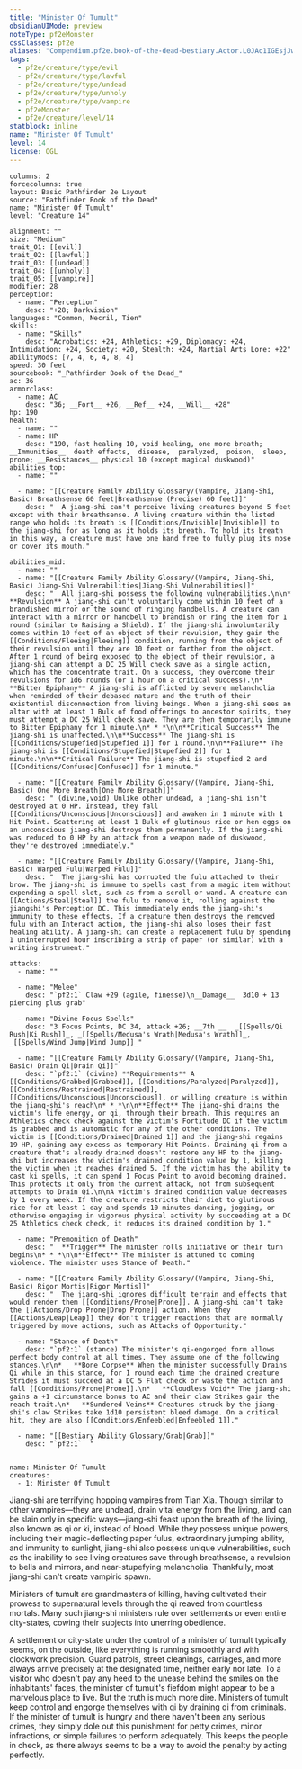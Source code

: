 ```yaml
---
title: "Minister Of Tumult"
obsidianUIMode: preview
noteType: pf2eMonster
cssClasses: pf2e
aliases: "Compendium.pf2e.book-of-the-dead-bestiary.Actor.L0JAq1IGEsjJwTbl" 
tags:
  - pf2e/creature/type/evil
  - pf2e/creature/type/lawful
  - pf2e/creature/type/undead
  - pf2e/creature/type/unholy
  - pf2e/creature/type/vampire
  - pf2eMonster
  - pf2e/creature/level/14
statblock: inline
name: "Minister Of Tumult"
level: 14
license: OGL
---
```


```statblock
columns: 2
forcecolumns: true
layout: Basic Pathfinder 2e Layout
source: "Pathfinder Book of the Dead"
name: "Minister Of Tumult"
level: "Creature 14"

alignment: ""
size: "Medium"
trait_01: [[evil]]
trait_02: [[lawful]]
trait_03: [[undead]]
trait_04: [[unholy]]
trait_05: [[vampire]]
modifier: 28
perception:
  - name: "Perception"
    desc: "+28; Darkvision"
languages: "Common, Necril, Tien"
skills:
  - name: "Skills"
    desc: "Acrobatics: +24, Athletics: +29, Diplomacy: +24, Intimidation: +24, Society: +20, Stealth: +24, Martial Arts Lore: +22"
abilityMods: [7, 4, 6, 4, 8, 4]
speed: 30 feet
sourcebook: "_Pathfinder Book of the Dead_"
ac: 36
armorclass:
  - name: AC
    desc: "36; __Fort__ +26, __Ref__ +24, __Will__ +28"
hp: 190
health:
  - name: ""
  - name: HP
    desc: "190, fast healing 10, void healing, one more breath; __Immunities__  death effects,  disease,  paralyzed,  poison,  sleep,  prone; __Resistances__ physical 10 (except magical duskwood)"
abilities_top:
  - name: ""

  - name: "[[Creature Family Ability Glossary/(Vampire, Jiang-Shi, Basic) Breathsense 60 feet|Breathsense (Precise) 60 feet]]"
    desc: "  A jiang-shi can't perceive living creatures beyond 5 feet except with their breathsense. A living creature within the listed range who holds its breath is [[Conditions/Invisible|Invisible]] to the jiang-shi for as long as it holds its breath. To hold its breath in this way, a creature must have one hand free to fully plug its nose or cover its mouth."

abilities_mid:
  - name: ""
  - name: "[[Creature Family Ability Glossary/(Vampire, Jiang-Shi, Basic) Jiang-Shi Vulnerabilities|Jiang-Shi Vulnerabilities]]"
    desc: "  All jiang-shi possess the following vulnerabilities.\n\n*   **Revulsion** A jiang-shi can't voluntarily come within 10 feet of a brandished mirror or the sound of ringing handbells. A creature can Interact with a mirror or handbell to brandish or ring the item for 1 round (similar to Raising a Shield). If the jiang-shi involuntarily comes within 10 feet of an object of their revulsion, they gain the [[Conditions/Fleeing|Fleeing]] condition, running from the object of their revulsion until they are 10 feet or farther from the object. After 1 round of being exposed to the object of their revulsion, a jiang-shi can attempt a DC 25 Will check save as a single action, which has the concentrate trait. On a success, they overcome their revulsions for 1d6 rounds (or 1 hour on a critical success).\n*   **Bitter Epiphany** A jiang-shi is afflicted by severe melancholia when reminded of their debased nature and the truth of their existential disconnection from living beings. When a jiang-shi sees an altar with at least 1 Bulk of food offerings to ancestor spirits, they must attempt a DC 25 Will check save. They are then temporarily immune to Bitter Epiphany for 1 minute.\n* * *\n\n**Critical Success** The jiang-shi is unaffected.\n\n**Success** The jiang-shi is [[Conditions/Stupefied|Stupefied 1]] for 1 round.\n\n**Failure** The jiang-shi is [[Conditions/Stupefied|Stupefied 2]] for 1 minute.\n\n**Critical Failure** The jiang-shi is stupefied 2 and [[Conditions/Confused|Confused]] for 1 minute."

  - name: "[[Creature Family Ability Glossary/(Vampire, Jiang-Shi, Basic) One More Breath|One More Breath]]"
    desc: " (divine,void) Unlike other undead, a jiang-shi isn't destroyed at 0 HP. Instead, they fall [[Conditions/Unconscious|Unconscious]] and awaken in 1 minute with 1 Hit Point. Scattering at least 1 Bulk of glutinous rice or hen eggs on an unconscious jiang-shi destroys them permanently. If the jiang-shi was reduced to 0 HP by an attack from a weapon made of duskwood, they're destroyed immediately."

  - name: "[[Creature Family Ability Glossary/(Vampire, Jiang-Shi, Basic) Warped Fulu|Warped Fulu]]"
    desc: "  The jiang-shi has corrupted the fulu attached to their brow. The jiang-shi is immune to spells cast from a magic item without expending a spell slot, such as from a scroll or wand. A creature can [[Actions/Steal|Steal]] the fulu to remove it, rolling against the jiangshi's Perception DC. This immediately ends the jiang-shi's immunity to these effects. If a creature then destroys the removed fulu with an Interact action, the jiang-shi also loses their fast healing ability. A jiang-shi can create a replacement fulu by spending 1 uninterrupted hour inscribing a strip of paper (or similar) with a writing instrument."

attacks:
  - name: ""

  - name: "Melee"
    desc: "`pf2:1` Claw +29 (agile, finesse)\n__Damage__  3d10 + 13 piercing plus grab"

  - name: "Divine Focus Spells"
    desc: "3 Focus Points, DC 34, attack +26; __7th __  _[[Spells/Qi Rush|Ki Rush]]_, _[[Spells/Medusa's Wrath|Medusa's Wrath]]_, _[[Spells/Wind Jump|Wind Jump]]_"

  - name: "[[Creature Family Ability Glossary/(Vampire, Jiang-Shi, Basic) Drain Qi|Drain Qi]]"
    desc: "`pf2:1` (divine) **Requirements** A [[Conditions/Grabbed|Grabbed]], [[Conditions/Paralyzed|Paralyzed]], [[Conditions/Restrained|Restrained]], [[Conditions/Unconscious|Unconscious]], or willing creature is within the jiang-shi's reach\n* * *\n\n**Effect** The jiang-shi drains the victim's life energy, or qi, through their breath. This requires an Athletics check check against the victim's Fortitude DC if the victim is grabbed and is automatic for any of the other conditions. The victim is [[Conditions/Drained|Drained 1]] and the jiang-shi regains 19 HP, gaining any excess as temporary Hit Points. Draining qi from a creature that's already drained doesn't restore any HP to the jiang-shi but increases the victim's drained condition value by 1, killing the victim when it reaches drained 5. If the victim has the ability to cast ki spells, it can spend 1 Focus Point to avoid becoming drained. This protects it only from the current attack, not from subsequent attempts to Drain Qi.\n\nA victim's drained condition value decreases by 1 every week. If the creature restricts their diet to glutinous rice for at least 1 day and spends 10 minutes dancing, jogging, or otherwise engaging in vigorous physical activity by succeeding at a DC 25 Athletics check check, it reduces its drained condition by 1."

  - name: "Premonition of Death"
    desc: "  **Trigger** The minister rolls initiative or their turn begins\n* * *\n\n**Effect** The minister is attuned to coming violence. The minister uses Stance of Death."

  - name: "[[Creature Family Ability Glossary/(Vampire, Jiang-Shi, Basic) Rigor Mortis|Rigor Mortis]]"
    desc: "  The jiang-shi ignores difficult terrain and effects that would render them [[Conditions/Prone|Prone]]. A jiang-shi can't take the [[Actions/Drop Prone|Drop Prone]] action. When they [[Actions/Leap|Leap]] they don't trigger reactions that are normally triggered by move actions, such as Attacks of Opportunity."

  - name: "Stance of Death"
    desc: "`pf2:1` (stance) The minister's qi-engorged form allows perfect body control at all times. They assume one of the following stances.\n\n*   **Bone Corpse** When the minister successfully Drains Qi while in this stance, for 1 round each time the drained creature Strides it must succeed at a DC 5 Flat check or waste the action and fall [[Conditions/Prone|Prone]].\n*   **Cloudless Void** The jiang-shi gains a +1 circumstance bonus to AC and their claw Strikes gain the reach trait.\n*   **Sundered Veins** Creatures struck by the jiang-shi's claw Strikes take 1d10 persistent bleed damage. On a critical hit, they are also [[Conditions/Enfeebled|Enfeebled 1]]."

  - name: "[[Bestiary Ability Glossary/Grab|Grab]]"
    desc: "`pf2:1`  "
 
```

```encounter-table
name: Minister Of Tumult
creatures:
  - 1: Minister Of Tumult
```



Jiang-shi are terrifying hopping vampires from Tian Xia. Though similar to other vampires—they are undead, drain vital energy from the living, and can be slain only in specific ways—jiang-shi feast upon the breath of the living, also known as qi or ki, instead of blood. While they possess unique powers, including their magic-deflecting paper fulus, extraordinary jumping ability, and immunity to sunlight, jiang-shi also possess unique vulnerabilities, such as the inability to see living creatures save through breathsense, a revulsion to bells and mirrors, and near-stupefying melancholia. Thankfully, most jiang-shi can't create vampiric spawn.

Ministers of tumult are grandmasters of killing, having cultivated their prowess to supernatural levels through the qi reaved from countless mortals. Many such jiang-shi ministers rule over settlements or even entire city-states, cowing their subjects into unerring obedience.

A settlement or city-state under the control of a minister of tumult typically seems, on the outside, like everything is running smoothly and with clockwork precision. Guard patrols, street cleanings, carriages, and more always arrive precisely at the designated time, neither early nor late. To a visitor who doesn't pay any heed to the unease behind the smiles on the inhabitants' faces, the minister of tumult's fiefdom might appear to be a marvelous place to live. But the truth is much more dire. Ministers of tumult keep control and engorge themselves with qi by draining qi from criminals. If the minister of tumult is hungry and there haven't been any serious crimes, they simply dole out this punishment for petty crimes, minor infractions, or simple failures to perform adequately. This keeps the people in check, as there always seems to be a way to avoid the penalty by acting perfectly.
